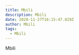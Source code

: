 ```yaml
---
title: Mbili
description: Mbili
date: 2020-11-27T16:15:47.829Z
author: Mbili
tags:
  - Mbili
---
```

Mbili
